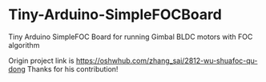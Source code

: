# Tiny-Arduino-SimpleFOCBoard
Tiny Arduino SimpleFOC Board for running Gimbal BLDC motors with FOC algorithm

Origin project link is https://oshwhub.com/zhang_sai/2812-wu-shuafoc-qu-dong
Thanks for his contribution!

